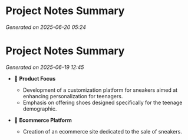 # Project Notes Summary

*Generated on 2025-06-20 05:24*

# Project Notes Summary

*Generated on 2025-06-19 12:45*

- 👟 **Product Focus**
  - Development of a customization platform for sneakers aimed at enhancing personalization for teenagers.
  - Emphasis on offering shoes designed specifically for the teenage demographic.

- 🛒 **Ecommerce Platform**
  - Creation of an ecommerce site dedicated to the sale of sneakers.